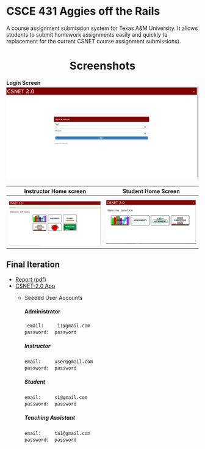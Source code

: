 # CSCE 431 Aggies off the Rails
A course assignment submission system for Texas A&M University.
It allows students to submit homework assignments easily and quickly (a replacement for the current CSNET course assignment submissions).
  
<h1 align="center"> Screenshots </h2>

<b>Login Screen</b> <img src="https://github.com/GuillermoLopezJr/CSNET-2.0/blob/master/screenshots/sign-in-instructor.PNG"/>

Instructor Home screen    | Student Home Screen
:------------------------:|:-------------------------:
<img src="https://github.com/GuillermoLopezJr/CSNET-2.0/blob/master/screenshots/instr-home.PNG" width="425"/>  | <img src="https://github.com/GuillermoLopezJr/CSNET-2.0/blob/master/screenshots/student-home.PNG" width="425" />


## Final Iteration
* [Report (pdf)](https://drive.google.com/file/d/0B8h8VfncuV6LMExiaFQzYjhJeW8/view?usp=sharing)
* [CSNET-2.0 App](https://csnet-2.herokuapp.com/)
  * Seeded User Accounts
  
      #### Administrator
      ``` email:     i1@gmail.com``` </br>
      ``` password:  password ```
      
      ##### Instructor
      ``` email:     user@gmail.com ``` </br>
      ``` password:  password ```

      ##### Student
      ``` email:     s1@gmail.com ``` </br>
      ``` password:  password ```
    
      ##### Teaching Assistant
      ```email:     ta1@gmail.com ``` </br>
      ```password:  password ```
